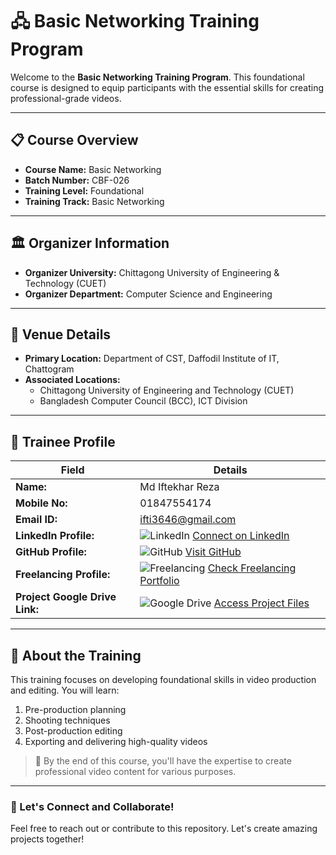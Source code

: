 # 🖧  Basic Networking Training Program

Welcome to the **Basic Networking Training Program**. This foundational course is designed to equip participants with the essential skills for creating professional-grade videos.  

---

## 📋 Course Overview  
- **Course Name:** Basic Networking  
- **Batch Number:** CBF-026  
- **Training Level:** Foundational  
- **Training Track:** Basic Networking

---

## 🏛 Organizer Information  
- **Organizer University:** Chittagong University of Engineering & Technology (CUET)  
- **Organizer Department:** Computer Science and Engineering  

---

## 📍 Venue Details  
- **Primary Location:** Department of CST, Daffodil Institute of IT, Chattogram  
- **Associated Locations:**  
  - Chittagong University of Engineering and Technology (CUET)  
  - Bangladesh Computer Council (BCC), ICT Division  

---

## 👤 Trainee Profile  

| Field                   | Details                                                                 |
|-------------------------|-------------------------------------------------------------------------|
| **Name:**               | Md Iftekhar Reza                                                        |
| **Mobile No:**          | 01847554174                                                           |
| **Email ID:**           | ifti3646@gmail.com                                                  |
| **LinkedIn Profile:**   | ![LinkedIn](https://img.shields.io/badge/LinkedIn-Connect-blue?logo=linkedin) [Connect on LinkedIn](https://www.linkedin.com/in/md-iftekhar-reza-855278343) |
| **GitHub Profile:**     | ![GitHub](https://img.shields.io/badge/GitHub-Follow-black?logo=github) [Visit GitHub](https://github.com/Ifti-30) |
| **Freelancing Profile:**| ![Freelancing](https://img.shields.io/badge/Freelancing-Portfolio-green) [Check Freelancing Portfolio](https://www.freelancer.com/u/iftekharr2) |
| **Project Google Drive Link:** | ![Google Drive](https://img.shields.io/badge/Google%20Drive-Projects-yellowgreen?logo=google-drive) [Access Project Files](https://drive.google.com/drive/folders/11v_lyl7RtZ2v8darS2YU6xlYtrQtErcx) |

---

## 🚀 About the Training  
This training focuses on developing foundational skills in video production and editing. You will learn:  
1. Pre-production planning  
2. Shooting techniques  
3. Post-production editing  
4. Exporting and delivering high-quality videos  

> 🎯 By the end of this course, you'll have the expertise to create professional video content for various purposes.  

---

### 🎉 Let's Connect and Collaborate!  
Feel free to reach out or contribute to this repository. Let's create amazing projects together!  
